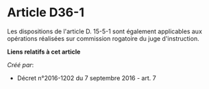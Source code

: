 # Article D36-1

Les dispositions de l'article D. 15-5-1 sont également applicables aux opérations réalisées sur commission rogatoire du juge
d'instruction.

**Liens relatifs à cet article**

_Créé par_:

  - Décret n°2016-1202 du 7 septembre 2016 - art. 7
